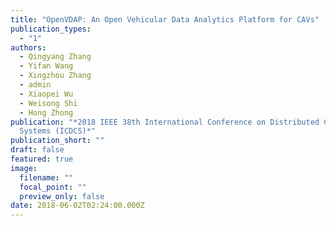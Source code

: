 ```yaml
---
title: "OpenVDAP: An Open Vehicular Data Analytics Platform for CAVs"
publication_types:
  - "1"
authors:
  - Qingyang Zhang
  - Yifan Wang
  - Xingzhou Zhang
  - admin
  - Xiaopei Wu
  - Weisong Shi
  - Hong Zhong
publication: "*2018 IEEE 38th International Conference on Distributed Computing
  Systems (ICDCS)*"
publication_short: ""
draft: false
featured: true
image:
  filename: ""
  focal_point: ""
  preview_only: false
date: 2018-06-02T02:24:00.000Z
---
```

